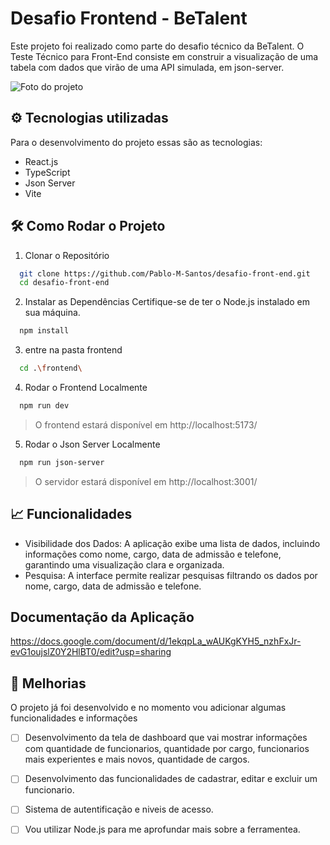 # Desafio Frontend - BeTalent

Este projeto foi realizado como parte do desafio técnico da BeTalent. O Teste Técnico para Front-End consiste em construir a visualização de uma tabela com dados que virão de uma API simulada, em json-server.

![Foto do projeto](./frontend/src/assets/)



## ⚙ Tecnologias utilizadas
Para o desenvolvimento do projeto essas são as tecnologias:
 - React.js
 - TypeScript
 - Json Server
 - Vite

## 🛠️ Como Rodar o Projeto

1. Clonar o Repositório
```bash
  git clone https://github.com/Pablo-M-Santos/desafio-front-end.git
  cd desafio-front-end
```

2. Instalar as Dependências
Certifique-se de ter o Node.js instalado em sua máquina.
```bash
  npm install
```

3. entre na pasta frontend
```bash
  cd .\frontend\ 
```

4. Rodar o Frontend Localmente
```bash
  npm run dev
```
 > O frontend estará disponível em http://localhost:5173/


5. Rodar o Json Server Localmente
```bash
  npm run json-server
```
> O servidor estará disponível em http://localhost:3001/

## 📈 Funcionalidades
- Visibilidade dos Dados: A aplicação exibe uma lista de dados, incluindo informações como nome, cargo, data de admissão e telefone, garantindo uma visualização clara e organizada.
- Pesquisa: A interface permite realizar pesquisas filtrando os dados por nome, cargo, data de admissão e telefone.

## Documentação da Aplicação
https://docs.google.com/document/d/1ekqpLa_wAUKgKYH5_nzhFxJr-evG1oujslZ0Y2HlBT0/edit?usp=sharing

## 📜 Melhorias
O projeto já foi desenvolvido e no momento vou adicionar algumas funcionalidades e informações 
- [ ] Desenvolvimento da tela de dashboard que vai mostrar informações com quantidade de funcionarios, quantidade por cargo, funcionarios mais experientes e mais novos, quantidade de cargos.
- [ ] Desenvolvimento das funcionalidades de cadastrar, editar e excluir um funcionario.
- [ ] Sistema de autentificação e niveis de acesso.
- [ ] Vou utilizar Node.js para me aprofundar mais sobre a ferramentea.
   
